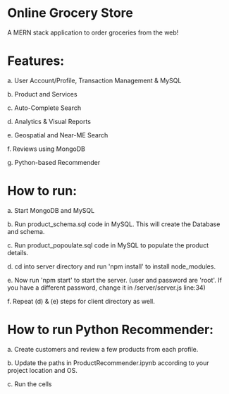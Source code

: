 # Online Grocery Store
 A MERN stack application to order groceries from the web!

# Features: 
a. User Account/Profile, Transaction Management & MySQL

b. Product and Services 

c. Auto-Complete Search

d. Analytics & Visual Reports

e. Geospatial and Near-ME Search

f. Reviews using MongoDB

g. Python-based Recommender


# How to run:

a. Start MongoDB and MySQL

b. Run product_schema.sql code in MySQL. This will create the Database and schema. 

c. Run product_popoulate.sql code in MySQL to populate the product details. 

d. cd into server directory and run 'npm install' to install node_modules. 

e. Now run 'npm start' to start the server. (user and password are 'root'. If you have a different password, change it in /server/server.js line:34)

f. Repeat (d) & (e) steps for client directory as well. 



# How to run Python Recommender:

a. Create customers and review a few products from each profile. 

b. Update the paths in ProductRecommender.ipynb according to your project location and OS. 

c. Run the cells



